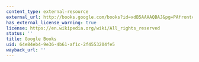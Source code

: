 ```yaml
---
content_type: external-resource
external_url: http://books.google.com/books?id=xdB5AAAAQBAJ&pg=PAfrontcover
has_external_license_warning: true
license: https://en.wikipedia.org/wiki/All_rights_reserved
status: ''
title: Google Books
uid: 64e84eb4-9e36-4b61-af1c-2f4553204fe5
wayback_url: ''
---
```

